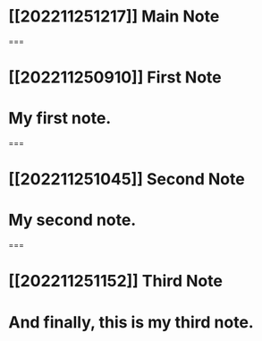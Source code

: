 # [[202211251217]] Main Note

===
# [[202211250910]] First Note

My first note.
===
===
# [[202211251045]] Second Note

My second note.
===
===
# [[202211251152]] Third Note

And finally, this is my third note.
===